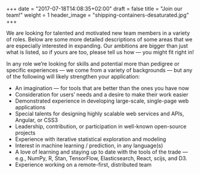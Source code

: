 +++
date = "2017-07-18T14:08:35+02:00"
draft = false
title = "Join our team!"
weight = 1
header_image = "shipping-containers-desaturated.jpg"
+++

We are looking for talented and motivated new team members in a variety of roles. Below are some more detailed descriptions of some areas that we are especially interested in expanding. Our ambitions are bigger than just what is listed, so if yours are too, please tell us how — you might fit right in!

In any role we’re looking for skills and potential more than pedigree or specific experiences — we come from a variety of backgrounds — but any of the following will likely strengthen your application:

* An imagination — for tools that are better than the ones you have now
* Consideration for users’ needs and a desire to make their work easier
* Demonstrated experience in developing large-scale, single-page web applications
* Special talents for designing highly scalable web services and APIs, Angular, or CSS3
* Leadership, contribution, or participation in well-known open-source projects
* Experience with iterative statistical exploration and modeling
* Interest in machine learning / prediction, in any language(s)
* A love of learning and staying up to date with the tools of the trade — e.g., NumPy, R, Stan, TensorFlow, Elasticsearch, React, scijs, and D3.
* Experience working on a remote-first, distributed team

